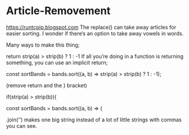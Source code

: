# Article-Removement
https://runtcpip.blogspot.com
The replace() can take away articles for easier sorting. I wonder if there’s an option to take away vowels in words.

Many ways to make this thing;

return strip(a) > strip(b) ? 1 : -1
If all you’re doing in a function is returning something, you can use an implicit return;

const sortBands = bands.sort((a, b) =>  strip(a) > strip(b) ? 1 : -1);

(remove return and the } bracket) 

if(strip(a) > strip(b)){

const sortBands = bands.sort((a, b) => {

.join(‘’) makes one big string instead of a lot of little strings with commas you can see.
